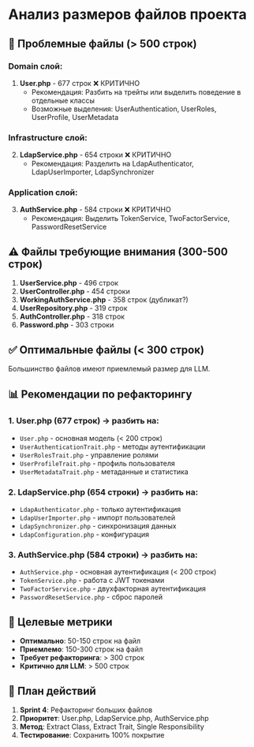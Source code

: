# Анализ размеров файлов проекта

## 🚨 Проблемные файлы (> 500 строк)

### Domain слой:
1. **User.php** - 677 строк ❌ КРИТИЧНО
   - Рекомендация: Разбить на трейты или выделить поведение в отдельные классы
   - Возможные выделения: UserAuthentication, UserRoles, UserProfile, UserMetadata

### Infrastructure слой:
2. **LdapService.php** - 654 строки ❌ КРИТИЧНО
   - Рекомендация: Разделить на LdapAuthenticator, LdapUserImporter, LdapSynchronizer

### Application слой:
3. **AuthService.php** - 584 строки ❌ КРИТИЧНО
   - Рекомендация: Выделить TokenService, TwoFactorService, PasswordResetService

## ⚠️ Файлы требующие внимания (300-500 строк)

1. **UserService.php** - 496 строк
2. **UserController.php** - 454 строки
3. **WorkingAuthService.php** - 358 строк (дубликат?)
4. **UserRepository.php** - 319 строк
5. **AuthController.php** - 318 строк
6. **Password.php** - 303 строки

## ✅ Оптимальные файлы (< 300 строк)

Большинство файлов имеют приемлемый размер для LLM.

## 📊 Рекомендации по рефакторингу

### 1. User.php (677 строк) → разбить на:
- `User.php` - основная модель (< 200 строк)
- `UserAuthenticationTrait.php` - методы аутентификации
- `UserRolesTrait.php` - управление ролями
- `UserProfileTrait.php` - профиль пользователя
- `UserMetadataTrait.php` - метаданные и статистика

### 2. LdapService.php (654 строки) → разбить на:
- `LdapAuthenticator.php` - только аутентификация
- `LdapUserImporter.php` - импорт пользователей
- `LdapSynchronizer.php` - синхронизация данных
- `LdapConfiguration.php` - конфигурация

### 3. AuthService.php (584 строки) → разбить на:
- `AuthService.php` - основная аутентификация (< 200 строк)
- `TokenService.php` - работа с JWT токенами
- `TwoFactorService.php` - двухфакторная аутентификация
- `PasswordResetService.php` - сброс паролей

## 🎯 Целевые метрики

- **Оптимально**: 50-150 строк на файл
- **Приемлемо**: 150-300 строк на файл
- **Требует рефакторинга**: > 300 строк
- **Критично для LLM**: > 500 строк

## 🔧 План действий

1. **Sprint 4**: Рефакторинг больших файлов
2. **Приоритет**: User.php, LdapService.php, AuthService.php
3. **Метод**: Extract Class, Extract Trait, Single Responsibility
4. **Тестирование**: Сохранить 100% покрытие 